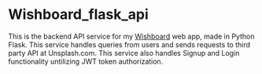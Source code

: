 # Wishboard_flask_api
This is the backend API service for my [Wishboard](https://github.com/edgar-ishankulov/wishboard_frontend) web app, made in Python Flask. This service handles queries from users and sends requests to third party API at Unsplash.com.
This service also handles Signup and Login functionality untilizing JWT token authorization.
